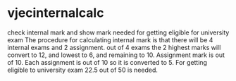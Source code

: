 # vjecinternalcalc
check internal mark and show mark needed for getting eligible for university exam
The procedure for calculating internal mark is that there will be 4 internal exams and 2 assignment.
out of 4 exams the 2 highest marks will convert to 12, and lowest to 6, and remaining to 10.
Assignment mark is out of 10. Each assignment is out of 10 so it is converted to 5.
For getting eligible to university exam 22.5 out of 50 is needed.

